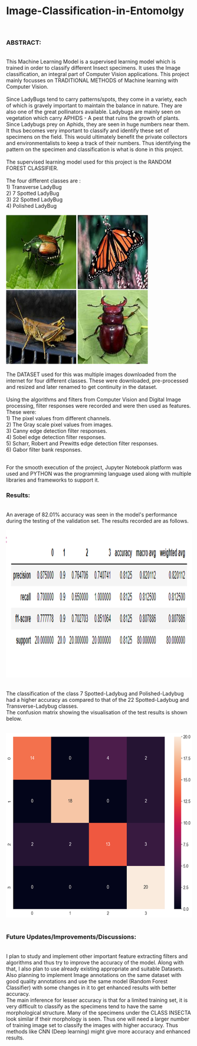 # Image-Classification-in-Entomolgy
 <br>
<h3>ABSTRACT:</h3><br>
      This Machine Learning Model is a supervised learning model which is trained in order to classify different Insect specimens. It uses the Image classification, an integral part of Computer Vision applications. This project mainly focusses on TRADITIONAL METHODS of Machine learning with Computer Vision. <br>
      <br> Since LadyBugs tend to carry patterns/spots, they come in a variety, each of which is gravely important to maintain the balance in nature. They are also one of the great pollinators available. Ladybugs are mainly seen on vegetation which carry APHIDS - A pest that ruins the growth of plants. Since Ladybugs prey on Aphids, they are seen in huge numbers near them. It thus becomes very important to classify and identify these set of specimens on the field. This would ultimately benefit the private collectors and environmentalists to keep a track of their numbers. Thus identifying the pattern on the specimen and classification is what is done in this project.
      <br>
      <br> The supervised learning model used for this project is the RANDOM FOREST CLASSIFIER. <br><br> The four different classes are :
      <br>
      1) Transverse LadyBug <br>
      2) 7 Spotted LadyBug <br>
      3) 22 Spotted LadyBug <br>
      4) Polished LadyBug <br>
      <br>
      <div>
      <img src="Images/Beetle 13.jpg" width="190" height="200">
      <img src="Images/Butterly 16.jpg" width="190" height="200">
      <img src="Images/Grass Hopper 29.jpg" width="190" height="200">
      <img src="Images/Beetle 23.jpg" width="190" height="200">
      </div>
      <br> The DATASET used for this was multiple images downloaded from the internet for four different classes. These were downloaded, pre-processed and resized and later renamed to get continuity in the dataset.<br> <br> Using the algorithms and filters from Computer Vision and Digital Image processing, filter responses were recorded and were then used as features. 
 <br>
These were:<br>
      1) The pixel values from different channels.
      <br>
      2) The Gray scale pixel values from images.<br>
      3) Canny edge detection filter responses.<br>
      4) Sobel edge detection filter responses.<br>
      5) Scharr, Robert and Prewitts edge detection filter responses.<br>
      6) Gabor filter bank responses.<br>
 <br>
 
For the smooth execution of the project, Jupyter Notebook platform was used and PYTHON was the programming language used along with multiple libraries and frameworks to support it.

<h3>Results:</h3><br>
      An average of 82.01% accuracy was seen in the model's performance during the testing of the validation set. The results recorded are as follows.
      <br>
      <br>
     <img src="Images/Report-final.png" width="1000" height="400">

<br> The classification of the class 7 Spotted-Ladybug and Polished-Ladybug had a higher accuracy as compared to that of the 22 Spotted-Ladybug and Transverse-Ladybug classes. <br>
The confusion matrix showing the visualisation of the test results is shown below.
<br>
<br>
<div>
<img src="Images/CM-final.png" width="600" height="500">
 </div
<br>  
<br>
<h3>Future Updates/Improvements/Discussions:</h3><br>
     I plan to study and implement other important feature extracting filters and algorithms and thus try to improve the accuracy of the model. Along with that, I also plan to use already existing appropriate and suitable Datasets. Also planning to implement Image annotations on the same dataset with good quality annotations and use the same model (Random Forest Classifier) with some changes in it to get enhanced results with better accuracy. 
 <br>
 The main inference for lesser accuracy is that for a limited training set, it is very difficult to classify as the specimens tend to have the same morphological structure. Many of the specimens under the CLASS INSECTA look similar if their morphology is seen. Thus one will need a larger number of training image set to classify the images with higher accuracy. Thus methods like CNN (Deep learning) might give more accuracy and enhanced results.
